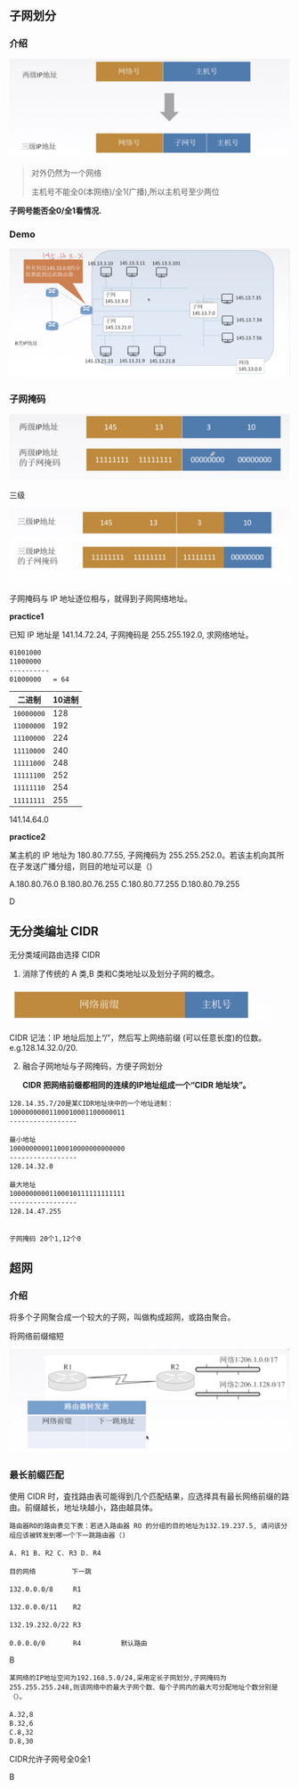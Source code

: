 

## 子网划分

### 介绍

![image-20190921205918204](assets/子网与超网/image-20190921205918204.png)

> 对外仍然为一个网络
>
> 主机号不能全0(本网络)/全1(广播),所以主机号至少两位



**子网号能否全0/全1看情况.**

### Demo

<img src="assets/子网与超网/image-20190921210308250.png" alt="image-20190921210308250" style="zoom:50%;" />



### 子网掩码

<img src="assets/子网与超网/image-20190921210426616.png" alt="image-20190921210426616" style="zoom:50%;" />

三级

<img src="assets/子网与超网/image-20190921210519413.png" alt="image-20190921210519413" style="zoom:50%;" />

子网掩码与 IP 地址逐位相与，就得到子网网络地址。

**practice1**

已知 IP 地址是 141.14.72.24, 子网掩码是 255.255.192.0, 求网络地址。

```
01001000
11000000
----------
01000000   = 64
```

| 二进制     | 10进制 |
| ---------- | ------ |
| `10000000` | 128    |
| `11000000` | 192    |
| `11100000` | 224    |
| `11110000` | 240    |
| `11111000` | 248    |
| `11111100` | 252    |
| `11111110` | 254    |
| `11111111` | 255    |

141.14.64.0



**practice2**

某主机的 IP 地址为 180.80.77.55, 子网掩码为 255.255.252.0。若该主机向其所在子发送广播分组，则目的地址可以是（)

A.180.80.76.0 B.180.80.76.255 C.180.80.77.255 D.180.80.79.255



D



## 无分类编址 CIDR

无分类域间路由选择 CIDR

1. 消除了传统的 A 类,B 类和C类地址以及划分子网的概念。

<img src="assets/子网与超网/image-20190921213006779.png" alt="image-20190921213006779" style="zoom:50%;" />

CIDR 记法：IP 地址后加上“/”，然后写上网络前缀 (可以任意长度)的位数。e.g.128.14.32.0/20.

2. 融合子网地址与子网掩码，方便子网划分 

   **CIDR 把网络前缀都相同的连续的IP地址组成一个“CIDR 地址块”。**

```
128.14.35.7/20是某CIDR地址块中的一个地址进制：
10000000001100010001100000011
-----------------

最小地址
10000000001100010000000000000
-----------------
128.14.32.0

最大地址
10000000001100010111111111111
-----------------
128.14.47.255


子网掩码 20个1,12个0
```



## 超网

### 介绍

将多个子网聚合成一个较大的子网，叫做构成超网，或路由聚合。

将网络前缀缩短

<img src="assets/子网与超网/image-20190921213743348.png" alt="image-20190921213743348" style="zoom:50%;" />





### 最长前缀匹配

使用 CIDR 时，査找路由表可能得到几个匹配结果，应选择具有最长网络前缀的路由。前缀越长，地址块越小，路由越具体。

```
路由器RO的路由表见下表：若进入路由器 RO 的分组的目的地址为132.19.237.5, 请问该分组应该被转发到哪一个下一跳路由器（)

A. R1 B. R2 C. R3 D. R4

目的网络         下一跳

132.0.0.0/8     R1

132.0.0.0/11    R2

132.19.232.0/22 R3

0.0.0.0/0       R4          默认路由
```



B



```
某网络的IP地址空间为192.168.5.0/24,采用定长子网划分,子网掩码为255.255.255.248,则该网络中的最大子网个数、每个子网内的最大可分配地址个数分别是（）。

A.32,8 
B.32,6 
C.8,32 
D.8,30
```

CIDR允许子网号全0全1



B